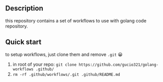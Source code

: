 ## Description

this repository contains a set of workflows to use
with golang code repository.

## Quick start

to setup workflows, just clone them and remove `.git` :grinning:

1.   in root of your repo: `git clone https://github.com/gucio321/golang-workflows .github/`
2.   `rm -rf .github/workflows/.git .github/README.md`
